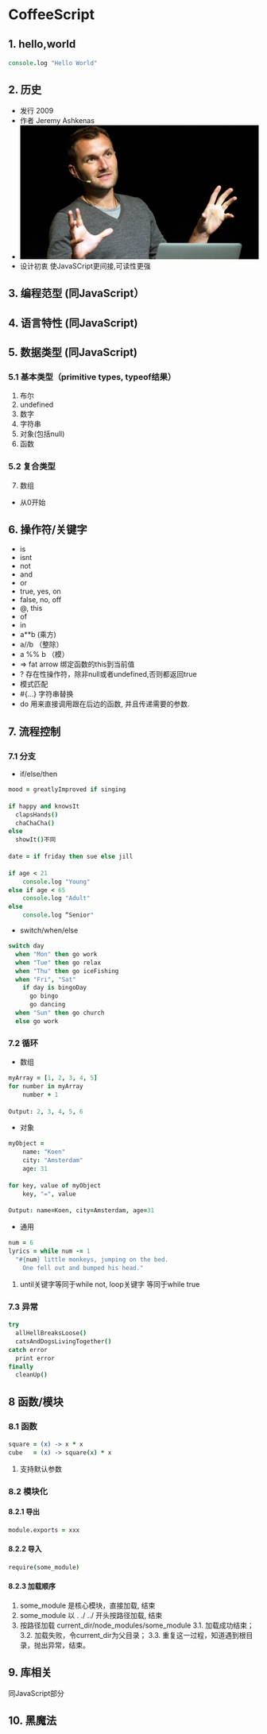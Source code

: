 # CoffeeScript

## 1. hello,world
```coffeescript
console.log "Hello World"
```
## 2. 历史
* 发行 2009
* 作者 Jeremy Ashkenas
* ![](https://github.com/mingchaoyan/MyUsedLanguages/blob/master/CoffeeScript/CoffeeScript-Jeremy-Ashkenas-2009.jpg)
* 设计初衷 使JavaSCript更间接,可读性更强

## 3. 编程范型 (同JavaScript）


## 4. 语言特性 (同JavaScript)

## 5. 数据类型 (同JavaScript)

### 5.1 基本类型（primitive types, typeof结果）
1. 布尔
2. undefined
3. 数字
4. 字符串
5. 对象(包括null)
6. 函数

### 5.2 复合类型
7. 数组
* 从0开始

## 6. 操作符/关键字

* is
* isnt
* not
* and
* or
* true, yes, on
* false, no, off
* @, this
* of
* in
* a\*\*b (乘方)
* a//b （整除）
* a %% b （模）
* => fat arrow 绑定函数的this到当前值
* ? 存在性操作符，除非null或者undefined,否则都返回true
* 模式匹配
* \#{...} 字符串替换
* do 用来直接调用跟在后边的函数, 并且传递需要的参数.

## 7. 流程控制

### 7.1 分支

* if/else/then

```coffeescript
mood = greatlyImproved if singing

if happy and knowsIt
  clapsHands()
  chaChaCha()
else
  showIt()不同

date = if friday then sue else jill

if age < 21
    console.log "Young"
else if age < 65
    console.log "Adult"
else
    console.log “Senior"
```

* switch/when/else

```coffeescript
switch day
  when "Mon" then go work
  when "Tue" then go relax
  when "Thu" then go iceFishing
  when "Fri", "Sat"
    if day is bingoDay
      go bingo
      go dancing
  when "Sun" then go church
  else go work
```

### 7.2 循环

* 数组

```coffeescript
myArray = [1, 2, 3, 4, 5]
for number in myArray
    number + 1

Output: 2, 3, 4, 5, 6
```

* 对象

```coffeescript
myObject =
    name: "Koen"
    city: "Amsterdam"
    age: 31

for key, value of myObject
    key, "=", value

Output: name=Koen, city=Amsterdam, age=31
```
* 通用

```coffeescript
num = 6
lyrics = while num -= 1
  "#{num} little monkeys, jumping on the bed.
    One fell out and bumped his head."
```
1. until关键字等同于while not, loop关键字 等同于while true

### 7.3 异常

```coffeescript
try
  allHellBreaksLoose()
  catsAndDogsLivingTogether()
catch error
  print error
finally
  cleanUp()
```

## 8 函数/模块

### 8.1 函数
```coffeescript
square = (x) -> x * x
cube   = (x) -> square(x) * x
```
1. 支持默认参数

### 8.2 模块化

#### 8.2.1 导出

```coffeescript
module.exports = xxx
```

#### 8.2.2 导入
```coffeescript
require(some_module)
```

#### 8.2.3 加载顺序
1. some_module 是核心模块，直接加载, 结束
2. some_module 以 . ./ ../ 开头按路径加载, 结束
3. 按路径加载 current_dir/node_modules/some_module
3.1. 加载成功结束；
3.2. 加载失败，令current_dir为父目录；
3.3. 重复这一过程，知道遇到根目录，抛出异常，结束。

## 9. 库相关
同JavaScript部分

## 10. 黑魔法

